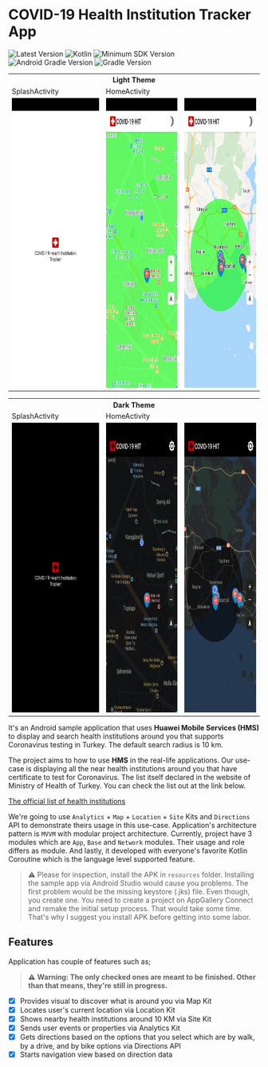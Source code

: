 # COVID-19 Health Institution Tracker App

![Latest Version](https://img.shields.io/badge/latestVersion-0.1-yellow) ![Kotlin](https://img.shields.io/badge/language-kotlin-blue) ![Minimum SDK Version](https://img.shields.io/badge/minSDK-21-orange) ![Android Gradle Version](https://img.shields.io/badge/androidGradleVersion-4.0.0-green) ![Gradle Version](https://img.shields.io/badge/gradleVersion-6.1.1-informational)

<table>
  <tr>
    <th colspan="3">Light Theme</th>
  </tr>
  <tr>
    <td>SplashActivity</td>
     <td colspan="2">HomeActivity</td>
  </tr>
  <tr>
    <td><img src="resources/splash_light.png" width=270 height=580></td>
    <td><img src="resources/home_light.png" width=270 height=580></td>
    <td><img src="resources/home_light_distant_look.png" width=270 height=580></td>
  </tr>
 </table>

 <table>
  <tr>
    <th colspan="3">Dark Theme</th>
  </tr>
  <tr>
    <td>SplashActivity</td>
     <td colspan="2">HomeActivity</td>
  </tr>
  <tr>
    <td><img src="resources/splash_dark.png" width=270 height=580></td>
    <td><img src="resources/home_dark.png" width=270 height=580></td>
    <td><img src="resources/home_dark_distant_look.png" width=270 height=580></td>
  </tr>
 </table>

It's an Android sample application that uses **Huawei Mobile Services (HMS)** to display and search health institutions around you that supports Coronavirus testing in Turkey. The default search radius is 10 km. 

The project aims to how to use **HMS** in the real-life applications. Our use-case is displaying all the near health institutions around you that have certificate to test for Coronavirus. The list itself declared in the website of Ministry of Health of Turkey. You can check the list out at the link below.

[The official list of health institutions](https://covid19bilgi.saglik.gov.tr/tr/covid-19-yetkilendirilmis-tani-laboratuvarlari-listesi)

We're going to use `Analytics` + `Map` + `Location` + `Site` Kits and `Directions` API to demonstrate theirs usage in this use-case. Application's architecture pattern is `MVVM` with modular project architecture. Currently, project have 3 modules which are `App`, `Base` and `Network` modules. Their usage and role differs as module. And lastly, it developed with everyone's favorite Kotlin Coroutine which is the language level supported feature.

> ⚠ Please for inspection, install the APK in `resources` folder. Installing the sample app via Android Studio would cause you problems. The first problem would be the missing keystore (.jks) file. Even though, you create one. You need to create a project on AppGallery Connect and remake the initial setup process. That would take some time. That's why I suggest you install APK before getting into some labor.



## Features

Application has couple of features such as;

> ⚠ **Warning: The only checked ones are meant to be finished. Other than that means, they're still in progress.**  

- [x]  Provides visual to discover what is around you via Map Kit
- [x]  Locates user's current location via Location Kit
- [x]  Shows nearby health institutions around 10 KM via Site Kit
- [x]  Sends user events or properties via Analytics Kit
- [x]  Gets directions based on the options that you select which are by walk, by a drive, and by bike options via Directions API
- [x]  Starts navigation view based on direction data